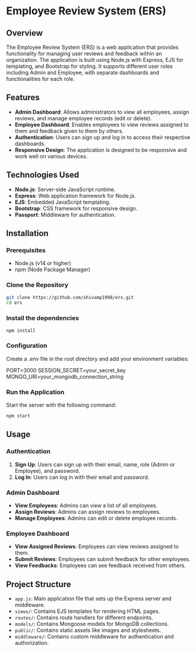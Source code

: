 # Employee Review System (ERS)

## Overview

The Employee Review System (ERS) is a web application that provides functionality for managing user reviews and feedback within an organization. The application is built using Node.js with Express, EJS for templating, and Bootstrap for styling. It supports different user roles including Admin and Employee, with separate dashboards and functionalities for each role.

## Features

- **Admin Dashboard**: Allows administrators to view all employees, assign reviews, and manage employee records (edit or delete).
- **Employee Dashboard**: Enables employees to view reviews assigned to them and feedback given to them by others.
- **Authentication**: Users can sign up and log in to access their respective dashboards.
- **Responsive Design**: The application is designed to be responsive and work well on various devices.

## Technologies Used

- **Node.js**: Server-side JavaScript runtime.
- **Express**: Web application framework for Node.js.
- **EJS**: Embedded JavaScript templating.
- **Bootstrap**: CSS framework for responsive design.
- **Passport**: Middleware for authentication.

## Installation

### Prerequisites

- Node.js (v14 or higher)
- npm (Node Package Manager)

### Clone the Repository

```bash
git clone https://github.com/shivamp1998/ers.git
cd ers
```

### Install the dependencies

```bash
npm install
```

### Configuration
Create a .env file in the root directory and add your environment variables:

PORT=3000
SESSION_SECRET=your_secret_key
MONGO_URI=your_mongodb_connection_string


### Run the Application

Start the server with the following command:

```bash
npm start
```

## Usage

### Authentication

1. **Sign Up**: Users can sign up with their email, name, role (Admin or Employee), and password.
2. **Log In**: Users can log in with their email and password.

### Admin Dashboard

- **View Employees**: Admins can view a list of all employees.
- **Assign Reviews**: Admins can assign reviews to employees.
- **Manage Employees**: Admins can edit or delete employee records.

### Employee Dashboard

- **View Assigned Reviews**: Employees can view reviews assigned to them.
- **Submit Reviews**: Employees can submit feedback for other employees.
- **View Feedbacks**: Employees can see feedback received from others.

## Project Structure

- `app.js`: Main application file that sets up the Express server and middleware.
- `views/`: Contains EJS templates for rendering HTML pages.
- `routes/`: Contains route handlers for different endpoints.
- `models/`: Contains Mongoose models for MongoDB collections.
- `public/`: Contains static assets like images and stylesheets.
- `middleware/`: Contains custom middleware for authentication and authorization.